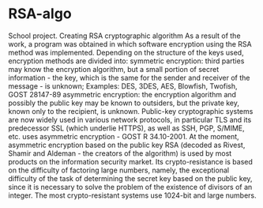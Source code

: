 # RSA-algo
School project. Creating RSA cryptographic algorithm
As a result of the work, a program was obtained in which software encryption using the RSA method was implemented. 
Depending on the structure of the keys used, encryption methods are divided into:
symmetric encryption: third parties may know the encryption algorithm,
but a small portion of secret information - the key, which is the same for the sender and receiver of the message - is unknown; 
Examples: DES, 3DES, AES, Blowfish, Twofish, GOST 28147-89
asymmetric encryption: the encryption algorithm and possibly the public key may be known to outsiders, but the private key, 
known only to the recipient, is unknown. Public-key cryptographic systems are now widely used in various network protocols, 
in particular TLS and its predecessor SSL (which underlie HTTPS), as well as SSH, PGP, S/MIME, etc. uses asymmetric encryption - GOST R 34.10-2001.
At the moment, asymmetric encryption based on the public key RSA (decoded as Rivest, Shamir and Aldeman - the creators of the algorithm) is used by most 
products on the information security market.
Its crypto-resistance is based on the difficulty of factoring large numbers, namely, the exceptional difficulty of the task of determining 
the secret key based on the public key, since it is necessary to solve the problem of the existence of divisors of an integer. 
The most crypto-resistant systems use 1024-bit and large numbers.
